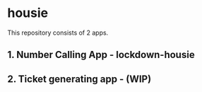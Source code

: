 # housie
This repository consists of 2 apps. 
## 1. Number Calling App - lockdown-housie
## 2. Ticket generating app - (WIP)

